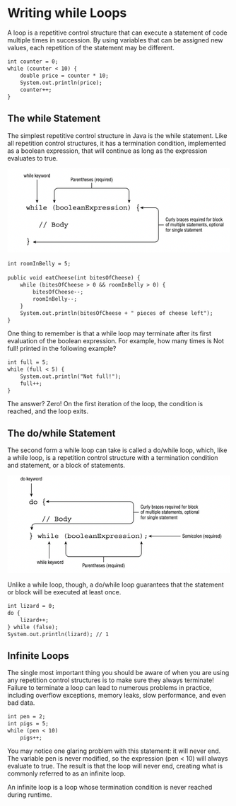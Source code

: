 # Writing while Loops

A loop is a repetitive control structure that can execute a statement of code multiple times in succession.
By using variables that can be assigned new values, each repetition of the statement may be different.

    int counter = 0;
    while (counter < 10) {
        double price = counter * 10;
        System.out.println(price);
        counter++;
    }

## The while Statement

The simplest repetitive control structure in Java is the while statement.
Like all repetition control structures, it has a termination condition, implemented as a boolean expression, that will
continue as long as the expression evaluates to true.

![](../images/The-structure-of-a-while-statement.png)

    int roomInBelly = 5;

    public void eatCheese(int bitesOfCheese) {
        while (bitesOfCheese > 0 && roomInBelly > 0) {
            bitesOfCheese--;
            roomInBelly--;
        }
        System.out.println(bitesOfCheese + " pieces of cheese left");
    }

One thing to remember is that a while loop may terminate after its first evaluation of the boolean expression. For
example, how many times is Not full! printed in the following example?

    int full = 5;
    while (full < 5) {
        System.out.println("Not full!");
        full++;
    }

The answer? Zero! On the first iteration of the loop, the condition is reached, and the loop exits.

## The do/while Statement

The second form a while loop can take is called a do/while loop, which, like a while loop, is a repetition control
structure with a termination condition and statement, or a block of statements.

![](../images/The-structure-of-a-do-while-statement.png)

Unlike a while loop, though, a do/while loop guarantees that the statement or block will be executed at least once.

    int lizard = 0;
    do {
        lizard++;
    } while (false);
    System.out.println(lizard); // 1

## Infinite Loops

The single most important thing you should be aware of when you are using any repetition control structures is to make
sure they always terminate! Failure to terminate a loop can lead to numerous problems in practice, including overflow
exceptions, memory leaks, slow performance, and even bad data.

    int pen = 2;
    int pigs = 5;
    while (pen < 10)
        pigs++;

You may notice one glaring problem with this statement: it will never end. The variable pen is never modified, so the
expression (pen < 10) will always evaluate to true. The result is that the loop will never end, creating what is
commonly referred to as an infinite loop.

An infinite loop is a loop whose termination condition is never reached during runtime.
